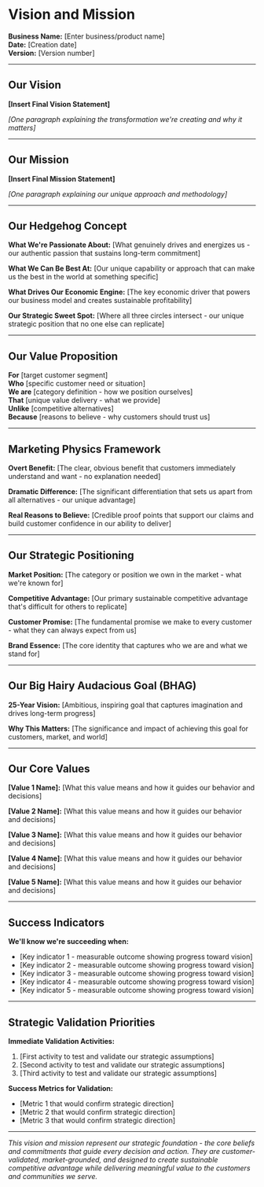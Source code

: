 # Vision and Mission

**Business Name:** [Enter business/product name]  
**Date:** [Creation date]  
**Version:** [Version number]

---

## Our Vision

**[Insert Final Vision Statement]**

*[One paragraph explaining the transformation we're creating and why it matters]*

---

## Our Mission

**[Insert Final Mission Statement]**

*[One paragraph explaining our unique approach and methodology]*

---

## Our Hedgehog Concept

**What We're Passionate About:**
[What genuinely drives and energizes us - our authentic passion that sustains long-term commitment]

**What We Can Be Best At:**
[Our unique capability or approach that can make us the best in the world at something specific]

**What Drives Our Economic Engine:**
[The key economic driver that powers our business model and creates sustainable profitability]

**Our Strategic Sweet Spot:**
[Where all three circles intersect - our unique strategic position that no one else can replicate]

---

## Our Value Proposition

**For** [target customer segment]  
**Who** [specific customer need or situation]  
**We are** [category definition - how we position ourselves]  
**That** [unique value delivery - what we provide]  
**Unlike** [competitive alternatives]  
**Because** [reasons to believe - why customers should trust us]

---

## Marketing Physics Framework

**Overt Benefit:**
[The clear, obvious benefit that customers immediately understand and want - no explanation needed]

**Dramatic Difference:**
[The significant differentiation that sets us apart from all alternatives - our unique advantage]

**Real Reasons to Believe:**
[Credible proof points that support our claims and build customer confidence in our ability to deliver]

---

## Our Strategic Positioning

**Market Position:**
[The category or position we own in the market - what we're known for]

**Competitive Advantage:**
[Our primary sustainable competitive advantage that's difficult for others to replicate]

**Customer Promise:**
[The fundamental promise we make to every customer - what they can always expect from us]

**Brand Essence:**
[The core identity that captures who we are and what we stand for]

---

## Our Big Hairy Audacious Goal (BHAG)

**25-Year Vision:**
[Ambitious, inspiring goal that captures imagination and drives long-term progress]

**Why This Matters:**
[The significance and impact of achieving this goal for customers, market, and world]

---

## Our Core Values

**[Value 1 Name]:** [What this value means and how it guides our behavior and decisions]

**[Value 2 Name]:** [What this value means and how it guides our behavior and decisions]

**[Value 3 Name]:** [What this value means and how it guides our behavior and decisions]

**[Value 4 Name]:** [What this value means and how it guides our behavior and decisions]

**[Value 5 Name]:** [What this value means and how it guides our behavior and decisions]

---

## Success Indicators

**We'll know we're succeeding when:**
- [Key indicator 1 - measurable outcome showing progress toward vision]
- [Key indicator 2 - measurable outcome showing progress toward vision]  
- [Key indicator 3 - measurable outcome showing progress toward vision]
- [Key indicator 4 - measurable outcome showing progress toward vision]
- [Key indicator 5 - measurable outcome showing progress toward vision]

---

## Strategic Validation Priorities

**Immediate Validation Activities:**
1. [First activity to test and validate our strategic assumptions]
2. [Second activity to test and validate our strategic assumptions]
3. [Third activity to test and validate our strategic assumptions]

**Success Metrics for Validation:**
- [Metric 1 that would confirm strategic direction]
- [Metric 2 that would confirm strategic direction]
- [Metric 3 that would confirm strategic direction]

---

*This vision and mission represent our strategic foundation - the core beliefs and commitments that guide every decision and action. They are customer-validated, market-grounded, and designed to create sustainable competitive advantage while delivering meaningful value to the customers and communities we serve.*

